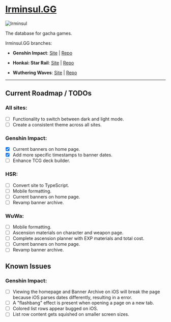 # **[Irminsul.GG](https://irminsul.gg/)**

![Irminsul](https://assets.irminsul.gg/main/icons/Irminsul.png)

The database for gacha games.

Irminsul.GG branches:

- **Genshin Impact**: [Site](https://genshin.irminsul.gg/) | [Repo](https://github.com/bcheung98/project-irminsul)

- **Honkai: Star Rail**: [Site](https://hsr.irminsul.gg/) | [Repo](https://github.com/bcheung98/project-stellaron)

- **Wuthering Waves**: [Site](https://wuwa.irminsul.gg/) | [Repo](https://github.com/bcheung98/project-tacetite)

---

## **Current Roadmap / TODOs**

### All sites:
- [ ] Functionality to switch between dark and light mode.
- [ ] Create a consistent theme across all sites.

### Genshin Impact:
- [x] Current banners on home page.
- [x] Add more specific timestamps to banner dates.
- [ ] Enhance TCG deck builder.

### HSR:
- [ ] Convert site to TypeScript.
- [ ] Mobile formatting.
- [ ] Current banners on home page.
- [ ] Revamp banner archive.

### WuWa:
- [ ] Mobile formatting.
- [ ] Ascension materials on character and weapon page.
- [ ] Complete ascension planner with EXP materials and total cost.
- [ ] Current banners on home page.
- [ ] Revamp banner archive.

## **Known Issues**

### Genshin Impact:
- [ ] Viewing the homepage and Banner Archive on iOS will break the page because iOS parses dates differently, resulting in a error.
- [ ] A "flashbang" effect is present when opening a page on a new tab.
- [ ] Colored list rows appear bugged on iOS.
- [ ] List row content gets squished on smaller screen sizes.